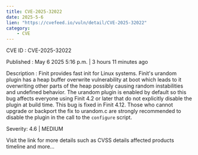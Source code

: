 ```yaml
---
title: CVE-2025-32022
date: 2025-5-6
lien: "https://cvefeed.io/vuln/detail/CVE-2025-32022"
category:
    - CVE
---
```


CVE ID : CVE-2025-32022

Published :  May 6
2025
5:16 p.m. | 3 hours
11 minutes ago

Description : Finit provides fast init for Linux systems. Finit's urandom plugin has a heap buffer overwrite vulnerability at boot which leads to it overwriting other parts of the heap
possibly causing random instabilities and undefined behavior. The urandom plugin is enabled by default
so this bug affects everyone using Finit 4.2 or later that do not explicitly disable the plugin at build time. This bug is fixed in Finit 4.12. Those who cannot upgrade or backport the fix to urandom.c are strongly recommended to disable the plugin in the call to the `configure` script.

Severity: 4.6 | MEDIUM

Visit the link for more details
such as CVSS details
affected products
timeline
and more...
